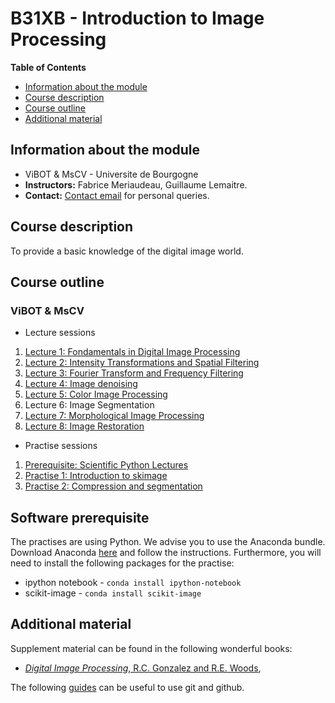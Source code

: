 # B31XB - Introduction to Image Processing

**Table of Contents**
- [Information about the module](#information-about-the-module)
- [Course description](#course-description)
- [Course outline](#course-outline)
- [Additional material](#additional-material)

## Information about the module

* ViBOT & MsCV - Universite de Bourgogne
* **Instructors:** Fabrice Meriaudeau, Guillaume Lemaitre.
* **Contact:** [Contact email](mailto:g.lemaitre58@gmail.com) for personal queries.

## Course description

To provide a basic knowledge of the digital image world.

## Course outline

### ViBOT & MsCV

* Lecture sessions

1. [Lecture 1: Fondamentals in Digital Image Processing](https://github.com/ViBOT-Erasmus/B31XB-IIP-Lecture-1)
1. [Lecture 2: Intensity Transformations and Spatial Filtering](https://github.com/ViBOT-Erasmus/B31XB-IIP-Lecture-2)
1. [Lecture 3: Fourier Transform and Frequency Filtering](https://github.com/ViBOT-Erasmus/B31XB-IIP-Lecture-3)
1. [Lecture 4: Image denoising](https://github.com/ViBOT-Erasmus/B31XB-IIP-Lecture-4)
1. [Lecture 5: Color Image Processing](https://github.com/ViBOT-Erasmus/B31XB-IIP-Lecture-5)
1. Lecture 6: Image Segmentation
1. [Lecture 7: Morphological Image Processing](https://github.com/ViBOT-Erasmus/B31XB-IIP-Lecture-7)
1. [Lecture 8: Image Restoration](https://github.com/ViBOT-Erasmus/B31XB-IIP-Lecture-8)

* Practise sessions

1. [Prerequisite: Scientific Python Lectures](https://github.com/ContinuumIO/scientific-python-lectures)
1. [Practise 1: Introduction to skimage](https://github.com/ViBOT-Erasmus/B31XB-IIP-Introduction-skimage)
1. [Practise 2: Compression and segmentation](https://github.com/ViBOT-Erasmus/B31XB-IIP-Compression-Segmentation)

## Software prerequisite

The practises are using Python. We advise you to use the Anaconda bundle. Download Anaconda [here](http://continuum.io/downloads) and follow the instructions.
Furthermore, you will need to install the following packages for the practise:

* ipython notebook - `conda install ipython-notebook`
* scikit-image - `conda install scikit-image`

## Additional material

Supplement material can be found in the following wonderful books:

* [*Digital Image Processing*, R.C. Gonzalez and R.E. Woods](http://web.ipac.caltech.edu/staff/fmasci/home/astro_refs/Digital_Image_Processing_2ndEd.pdf),

The following [guides](https://guides.github.com/) can be useful to use git and github.
